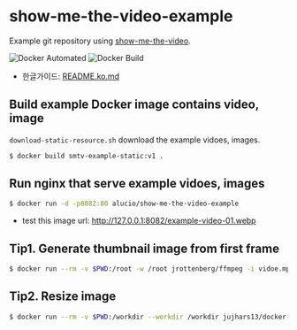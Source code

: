 # show-me-the-video-example
Example git repository using [show-me-the-video][smtv].

![Docker Automated](https://img.shields.io/docker/automated/alucio/show-me-the-video-example.svg)
![Docker Build](https://img.shields.io/docker/build/alucio/show-me-the-video-example.svg)

- 한글가이드: [README.ko.md](./README.ko.md)

## Build example Docker image contains video, image
`download-static-resource.sh` download the example vidoes, images.

```sh
$ docker build smtv-example-static:v1 .
```

## Run nginx that serve example vidoes, images

```sh
$ docker run -d -p8082:80 alucio/show-me-the-video-example
```

- test this image url: http://127.0.0.1:8082/example-video-01.webp

## Tip1. Generate thumbnail image from first frame

```sh
$ docker run --rm -v $PWD:/root -w /root jrottenberg/ffmpeg -i vidoe.mp4 -ss 00:00:00.0 -vframes 1 thumbnail.png
```

## Tip2. Resize image

```sh
$ docker run --rm -v $PWD:/workdir --workdir /workdir jujhars13/docker-imagemagick mogrify -resize 64x -quality 100 -path resized.64 original/*.png
```

[smtv]: https://github.com/alucio/show-me-the-video

